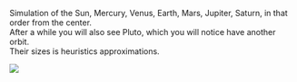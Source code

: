 Simulation of the Sun, Mercury, Venus, Earth, Mars, Jupiter, Saturn, in that order from the center.  
After a while you will also see Pluto, which you will notice have another orbit.  
Their sizes is heuristics approximations.


![](Solar.gif)
